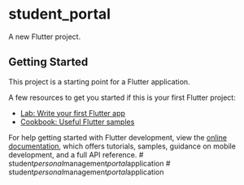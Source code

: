 # student_portal

A new Flutter project.

## Getting Started

This project is a starting point for a Flutter application.

A few resources to get you started if this is your first Flutter project:

- [Lab: Write your first Flutter app](https://docs.flutter.dev/get-started/codelab)
- [Cookbook: Useful Flutter samples](https://docs.flutter.dev/cookbook)

For help getting started with Flutter development, view the
[online documentation](https://docs.flutter.dev/), which offers tutorials,
samples, guidance on mobile development, and a full API reference.
#   s t u d e n t _ p e r s o n a l _ m a n a g e m e n t _ p o r t a l _ a p p l i c a t i o n  
 #   s t u d e n t _ p e r s o n a l _ m a n a g e m e n t _ p o r t a l _ a p p l i c a t i o n  
 